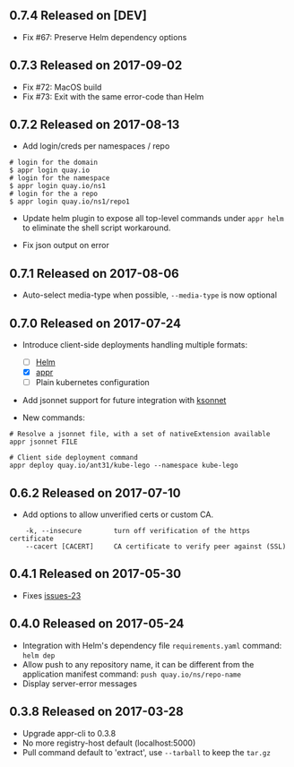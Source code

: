 ## 0.7.4 Released on [DEV]

- Fix #67: Preserve Helm dependency options

## 0.7.3 Released on 2017-09-02

- Fix #72: MacOS build
- Fix #73: Exit with the same error-code than Helm

## 0.7.2 Released on 2017-08-13

- Add login/creds per namespaces / repo

```shell
# login for the domain
$ appr login quay.io
# login for the namespace
$ appr login quay.io/ns1
# login for the a repo
$ appr login quay.io/ns1/repo1
```

- Update helm plugin to expose all top-level commands under `appr helm`
  to eliminate the shell script workaround.

- Fix json output on error

## 0.7.1 Released on 2017-08-06

- Auto-select media-type when possible, `--media-type` is now optional

## 0.7.0 Released on 2017-07-24

- Introduce client-side deployments handling multiple formats:
  - [ ] [Helm](https://github.com/kubernetes/helm)
  - [x] [appr](https://github.com/coreos/kpm)
  - [ ] Plain kubernetes configuration

- Add jsonnet support for future integration with [ksonnet](https://github.com/ksonnet/ksonnet-lib)

- New commands:

``` shell
# Resolve a jsonnet file, with a set of nativeExtension available
appr jsonnet FILE

# Client side deployment command
appr deploy quay.io/ant31/kube-lego --namespace kube-lego
```

## 0.6.2 Released on 2017-07-10

- Add options to allow unverified certs or custom CA.
```shell
    -k, --insecure        turn off verification of the https certificate
    --cacert [CACERT]     CA certificate to verify peer against (SSL)
```

## 0.4.1 Released on 2017-05-30

- Fixes [issues-23](https://github.com/app-registry/helm-plugin/issues/23)


## 0.4.0 Released on 2017-05-24

- Integration with Helm's dependency file `requirements.yaml`
  command: `helm dep`
- Allow push to any repository name,
  it can be different from the application manifest
  command: `push quay.io/ns/repo-name`
- Display server-error messages


## 0.3.8 Released on 2017-03-28

- Upgrade appr-cli to 0.3.8
- No more registry-host default (localhost:5000)
- Pull command default to 'extract', use `--tarball` to keep the `tar.gz`
